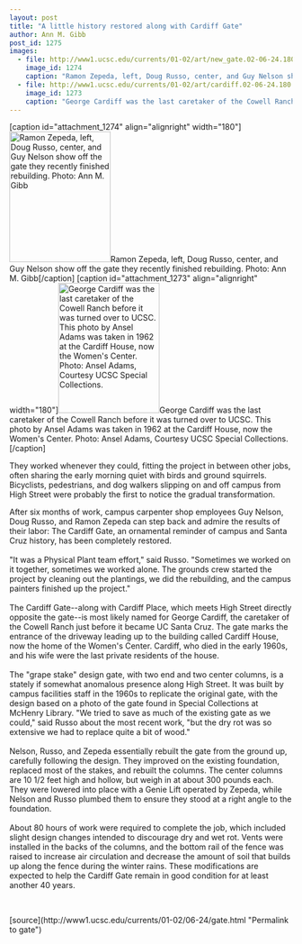 ```yaml
---
layout: post
title: "A little history restored along with Cardiff Gate"
author: Ann M. Gibb
post_id: 1275
images:
  - file: http://www1.ucsc.edu/currents/01-02/art/new_gate.02-06-24.180.jpg
    image_id: 1274
    caption: "Ramon Zepeda, left, Doug Russo, center, and Guy Nelson show off the gate they recently finished rebuilding. Photo: Ann M. Gibb"
  - file: http://www1.ucsc.edu/currents/01-02/art/cardiff.02-06-24.180.jpg
    image_id: 1273
    caption: "George Cardiff was the last caretaker of the Cowell Ranch before it was turned over to UCSC. This photo by Ansel Adams was taken in 1962 at the Cardiff House, now the Women's Center. Photo: Ansel Adams, Courtesy UCSC Special Collections."
---
```


[caption id="attachment_1274" align="alignright" width="180"]<a href="http://localhost/mysite/wp-content/uploads/2002/06/new_gate.02-06-24.180.jpg"><img class="size-full wp-image-1274" src="http://localhost/mysite/wp-content/uploads/2002/06/new_gate.02-06-24.180.jpg" alt="Ramon Zepeda, left, Doug Russo, center, and Guy Nelson show off the gate they recently finished rebuilding. Photo: Ann M. Gibb" width="180" height="232" /></a>Ramon Zepeda, left, Doug Russo, center, and Guy Nelson show off the gate they recently finished rebuilding. Photo: Ann M. Gibb[/caption]
[caption id="attachment_1273" align="alignright" width="180"]<a href="http://localhost/mysite/wp-content/uploads/2002/06/cardiff.02-06-24.180.jpg"><img class="size-full wp-image-1273" src="http://localhost/mysite/wp-content/uploads/2002/06/cardiff.02-06-24.180.jpg" alt="George Cardiff was the last caretaker of the Cowell Ranch before it was turned over to UCSC. This photo by Ansel Adams was taken in 1962 at the Cardiff House, now the Women's Center. Photo: Ansel Adams, Courtesy UCSC Special Collections." width="180" height="231" /></a>George Cardiff was the last caretaker of the Cowell Ranch before it was turned over to UCSC. This photo by Ansel Adams was taken in 1962 at the Cardiff House, now the Women's Center. Photo: Ansel Adams, Courtesy UCSC Special Collections.[/caption]
<p>
  They worked whenever they could, fitting the project in between other jobs, often sharing the early morning quiet with birds and ground squirrels. Bicyclists, pedestrians, and dog walkers slipping on and off campus from High Street were probably the first to notice the gradual transformation.
</p>After six months of work, campus carpenter shop employees Guy Nelson, Doug Russo, and Ramon Zepeda can step back and admire the results of their labor: The Cardiff Gate, an ornamental reminder of campus and Santa Cruz history, has been completely restored.<br>
<br>
"It was a Physical Plant team effort," said Russo. "Sometimes we worked on it together, sometimes we worked alone. The grounds crew started the project by cleaning out the plantings, we did the rebuilding, and the campus painters finished up the project."<br>
<br>
The Cardiff Gate--along with Cardiff Place, which meets High Street directly opposite the gate--is most likely named for George Cardiff, the caretaker of the Cowell Ranch just before it became UC Santa Cruz. The gate marks the entrance of the driveway leading up to the building called Cardiff House, now the home of the Women's Center. Cardiff, who died in the early 1960s, and his wife were the last private residents of the house.<br>
<br>
The "grape stake" design gate, with two end and two center columns, is a stately if somewhat anomalous presence along High Street. It was built by campus facilities staff in the 1960s to replicate the original gate, with the design based on a photo of the gate found in Special Collections at McHenry Library. "We tried to save as much of the existing gate as we could," said Russo about the most recent work, "but the dry rot was so extensive we had to replace quite a bit of wood."<br>
<br>
Nelson, Russo, and Zepeda essentially rebuilt the gate from the ground up, carefully following the design. They improved on the existing foundation, replaced most of the stakes, and rebuilt the columns. The center columns are 10 1/2 feet high and hollow, but weigh in at about 300 pounds each. They were lowered into place with a Genie Lift operated by Zepeda, while Nelson and Russo plumbed them to ensure they stood at a right angle to the foundation.<br>
<br>
About 80 hours of work were required to complete the job, which included slight design changes intended to discourage dry and wet rot. Vents were installed in the backs of the columns, and the bottom rail of the fence was raised to increase air circulation and decrease the amount of soil that builds up along the fence during the winter rains. These modifications are expected to help the Cardiff Gate remain in good condition for at least another 40 years.
<p>
  <br>

</p>
<p>

</p>
[source](http://www1.ucsc.edu/currents/01-02/06-24/gate.html "Permalink to gate")
